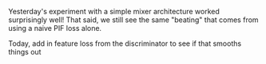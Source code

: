 Yesterday's experiment with a simple mixer architecture worked surprisingly well!  That said, we still see the same "beating"
that comes from using a naive PIF loss alone.

Today, add in feature loss from the discriminator to see if that smooths things out